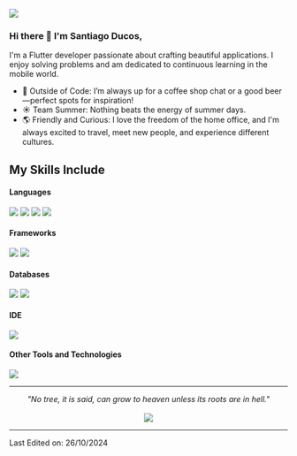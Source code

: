 ![](https://komarev.com/ghpvc/?username=SantiagoDucos)

### Hi there 👋 I'm Santiago Ducos,

I'm a Flutter developer passionate about crafting beautiful applications. I enjoy solving problems and am dedicated to continuous learning in the mobile world.

- 🍻 Outside of Code: I’m always up for a coffee shop chat or a good beer—perfect spots for inspiration!
- ☀️ Team Summer: Nothing beats the energy of summer days.
- 🌎 Friendly and Curious: I love the freedom of the home office, and I'm always excited to travel, meet new people, and experience different cultures.

## My Skills Include

<h4> Languages </h4>
<span> 
  <img src="https://img.shields.io/badge/JavaScript-F7DF1E?style=for-the-badge&logo=javascript&logoColor=black">
  <img src="https://img.shields.io/badge/Dart-0175C2?style=for-the-badge&logo=dart&logoColor=white">
  <img src="https://img.shields.io/badge/PHP-777BB4?style=for-the-badge&logo=php&logoColor=white">
  <img src="https://img.shields.io/badge/Python-3776AB?style=for-the-badge&logo=python&logoColor=white">
</span>

<h4> Frameworks </h4>
<span>
  <img src="https://img.shields.io/badge/Flutter-02569B?style=for-the-badge&logo=flutter&logoColor=white">
  <img src="https://img.shields.io/badge/Bootstrap-563D7C?style=for-the-badge&logo=bootstrap&logoColor=white">
</span>

<h4> Databases </h4>
<span>
  <img src="https://img.shields.io/badge/Firebase-FFCA28?style=for-the-badge&logo=firebase&logoColor=black">
  <img src="https://img.shields.io/badge/MySQL-4479A1?style=for-the-badge&logo=mysql&logoColor=white">
</span>

<h4> IDE </h4>
<span>
  <img src="https://img.shields.io/badge/Visual_Studio_Code-0078D4?style=for-the-badge&logo=visual%20studio%20code&logoColor=white">
</span>

<h4> Other Tools and Technologies </h4>
<span>
  <img src="https://img.shields.io/badge/Git-F05032?style=for-the-badge&logo=git&logoColor=white">
</span>

<hr>
<p align="center">
   <i>"No tree, it is said, can grow to heaven unless its roots are in hell."</i>
   <br>
<br>
<a target="_blank" href="https://www.linkedin.com/in/santiago-ducos/"><img src="https://img.shields.io/badge/-LinkedIn-0077B5?style=for-the-badge&logo=Linkedin&logoColor=white"></img></a>
<br>
</p>

------

Last Edited on: 26/10/2024
